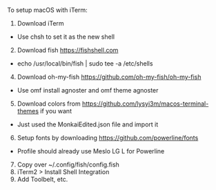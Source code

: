 To setup macOS with iTerm:

1) Download iTerm
  - Use chsh to set it as the new shell
2) Download fish https://fishshell.com
  - echo /usr/local/bin/fish | sudo tee -a /etc/shells
4) Download oh-my-fish https://github.com/oh-my-fish/oh-my-fish
 - Use omf install agnoster and omf theme agnoster
5) Download colors from https://github.com/lysyi3m/macos-terminal-themes if you want
 - Just used the MonkaiEdited.json file and import it
6) Setup fonts by downloading https://github.com/powerline/fonts
 - Profile should already use Meslo LG L for Powerline
7) Copy over ~/.config/fish/config.fish
8) iTerm2 > Install Shell Integration 
9) Add Toolbelt, etc.
